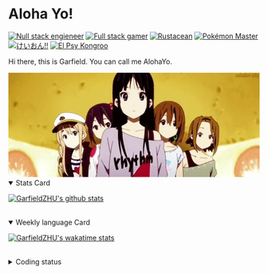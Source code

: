 # Aloha Yo!

[![Null stack engieneer](https://img.shields.io/badge/-Null_stack_engineer-a890f0)](https://github.com/GarfieldZHU)
[![Full stack gamer](https://img.shields.io/badge/-Full_stack_gamer-78c850)](https://steamcommunity.com/profiles/76561198092274492/)
[![Rustacean](https://img.shields.io/badge/-Rustacean-f74c00)](https://www.rust-lang.org/)
[![Pokémon Master](https://img.shields.io/badge/-Pokémon_Master-f8d030)](https://www.pokemon.com/us/pokedex/)
[![けいおん!!](https://img.shields.io/badge/-けいおん!!-f85888)](https://ja.wikipedia.org/wiki/%E6%94%BE%E8%AA%B2%E5%BE%8C%E3%83%86%E3%82%A3%E3%83%BC%E3%82%BF%E3%82%A4%E3%83%A0_(%E3%82%A2%E3%83%AB%E3%83%90%E3%83%A0))
[![El Psy Kongroo](https://img.shields.io/badge/-El_Psy_Kongroo-6890f0)](https://mzh.moegirl.org.cn/zh-hans/El_psy_congroo)


Hi there, this is Garfield. You can call me AlohaYo. 

<img width="640" src="https://raw.githubusercontent.com/GarfieldZHU/GarfieldZHU/master/assets/k-on-5.webp" />


<details open>
<summary>Stats Card</summary>
 
[![GarfieldZHU's github stats](https://github-readme-stats.vercel.app/api?username=GarfieldZHU&show_icons=true&theme=tokyonight)](https://github.com/anuraghazra/github-readme-stats)
 
</details>

<br/>

<details open>
<summary>Weekly language Card</summary>
 
[![GarfieldZHU's wakatime stats](https://github-readme-stats.vercel.app/api/wakatime?username=AlohaYo&theme=nightowl&layout=compact)](https://github.com/GarfieldZHU/GarfieldZHU)


<br/>

</details>

<details>

<summary>Coding status</summary>

<br/>

<!--START_SECTION:waka-->
**🐱 My GitHub Data** 

> 🏆 42 Contributions in the Year 2022
 > 
> 📦 496.6 kB Used in GitHub's Storage 
 > 
> 🚫 Not Opted to Hire
 > 
> 📜 64 Public Repositories 
 > 
> 🔑 36 Private Repositories  
 > 
**I'm an Early 🐤** 

```text
🌞 Morning    167 commits    ██████░░░░░░░░░░░░░░░░░░░   27.11% 
🌆 Daytime    168 commits    ██████░░░░░░░░░░░░░░░░░░░   27.27% 
🌃 Evening    210 commits    ████████░░░░░░░░░░░░░░░░░   34.09% 
🌙 Night      71 commits     ███░░░░░░░░░░░░░░░░░░░░░░   11.53%

```


📊 **This Week I Spent My Time On** 

```text
💬 Programming Languages: 
TypeScript               5 hrs 34 mins       ███████████████████░░░░░░   79.05% 
YAML                     25 mins             █░░░░░░░░░░░░░░░░░░░░░░░░   6.11% 
JavaScript               24 mins             █░░░░░░░░░░░░░░░░░░░░░░░░   5.73% 
JSON                     23 mins             █░░░░░░░░░░░░░░░░░░░░░░░░   5.67% 
Other                    9 mins              ░░░░░░░░░░░░░░░░░░░░░░░░░   2.15%

🔥 Editors: 
VS Code                  6 hrs 58 mins       ████████████████████████░   98.8% 
IntelliJ                 5 mins              ░░░░░░░░░░░░░░░░░░░░░░░░░   1.2%

💻 Operating System: 
Mac                      6 hrs 58 mins       ████████████████████████░   98.8% 
Windows                  5 mins              ░░░░░░░░░░░░░░░░░░░░░░░░░   1.2%

```


 Last Updated on 13/01/2022
<!--END_SECTION:waka-->

</details>
